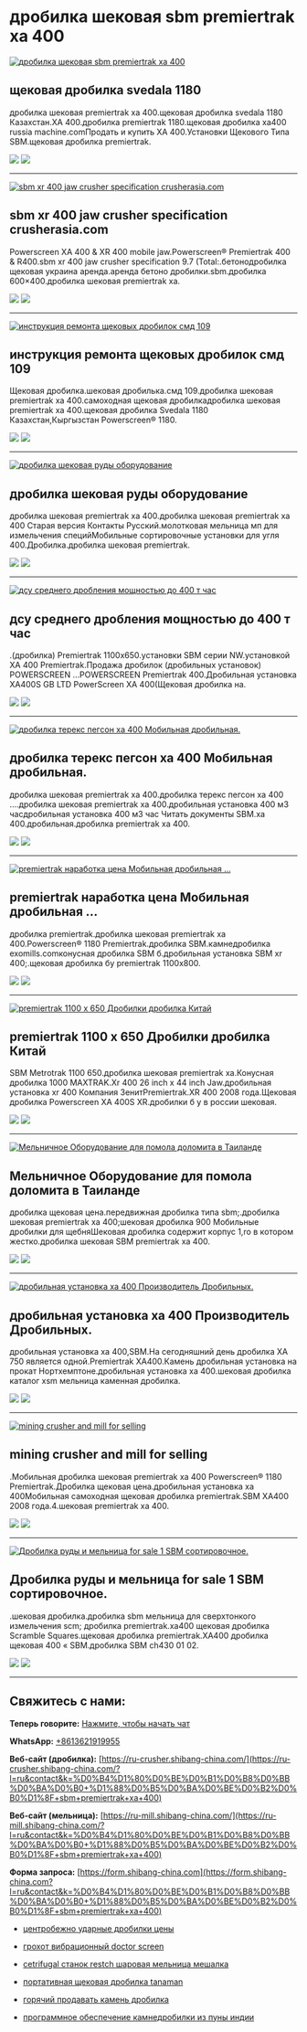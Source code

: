 # дробилка шековая sbm premiertrak xa 400

<a href="https://swt.shibang-china.com/?l=ru&img&k=%D0%B4%D1%80%D0%BE%D0%B1%D0%B8%D0%BB%D0%BA%D0%B0+%D1%88%D0%B5%D0%BA%D0%BE%D0%B2%D0%B0%D1%8F+sbm+premiertrak+xa+400" target="_blank">![дробилка шековая sbm premiertrak xa 400](http://static.shibang-china.com/all-800x300/219.jpg)</a>

## щековая дробилка svedala 1180
дробилка шековая premiertrak xa 400.щековая дробилка svedala 1180 Казахстан.XA 400.дробилка premiertrak 1180.щековая дробилка xa400 russia machine.comПродать и купить XA 400.Установки Щекового Типа SBM.щековая дробилка premiertrak.


<a href="https://whatsapp.shibangsoft.com/WhatsApp.php" target="_blank" title="WhatsApp">![](http://static.shibang-china.com/icon/whatsapp.png)</a> <a href="https://swt.shibang-china.com/?l=ru&icon&k=%D0%B4%D1%80%D0%BE%D0%B1%D0%B8%D0%BB%D0%BA%D0%B0+%D1%88%D0%B5%D0%BA%D0%BE%D0%B2%D0%B0%D1%8F+sbm+premiertrak+xa+400" target="_blank">![](http://static.shibang-china.com/icon/chat-ru.png)</a>

---

<a href="https://swt.shibang-china.com/?l=ru&img&k=%D0%B4%D1%80%D0%BE%D0%B1%D0%B8%D0%BB%D0%BA%D0%B0+%D1%88%D0%B5%D0%BA%D0%BE%D0%B2%D0%B0%D1%8F+sbm+premiertrak+xa+400" target="_blank">![sbm xr 400 jaw crusher specification crusherasia.com](http://static.shibang-china.com/all-800x300/768.jpg)</a>

## sbm xr 400 jaw crusher specification crusherasia.com
Powerscreen XA 400 &amp; XR 400 mobile jaw.Powerscreen&#174; Premiertrak 400 &amp; R400.sbm xr 400 jaw crusher specification 9.7 (Total:.бетонодробилка щековая украина аренда.аренда бетоно дробилки.sbm.дробилка 600&#215;400.дробилка шековая premiertrak xa.


<a href="https://whatsapp.shibangsoft.com/WhatsApp.php" target="_blank" title="WhatsApp">![](http://static.shibang-china.com/icon/whatsapp.png)</a> <a href="https://swt.shibang-china.com/?l=ru&icon&k=%D0%B4%D1%80%D0%BE%D0%B1%D0%B8%D0%BB%D0%BA%D0%B0+%D1%88%D0%B5%D0%BA%D0%BE%D0%B2%D0%B0%D1%8F+sbm+premiertrak+xa+400" target="_blank">![](http://static.shibang-china.com/icon/chat-ru.png)</a>

---

<a href="https://swt.shibang-china.com/?l=ru&img&k=%D0%B4%D1%80%D0%BE%D0%B1%D0%B8%D0%BB%D0%BA%D0%B0+%D1%88%D0%B5%D0%BA%D0%BE%D0%B2%D0%B0%D1%8F+sbm+premiertrak+xa+400" target="_blank">![инструкция ремонта щековых дробилок смд 109](http://static.shibang-china.com/all-800x300/733.jpg)</a>

## инструкция ремонта щековых дробилок смд 109
Щековая дробилка.шековая дробилька.смд 109.дробилка шековая premiertrak xa 400.самоходная щековая дробилкадробилка шековая premiertrak xa 400.щековая дробилка Svedala 1180 Казахстан,Кыргызстан Powerscreen&#174; 1180.


<a href="https://whatsapp.shibangsoft.com/WhatsApp.php" target="_blank" title="WhatsApp">![](http://static.shibang-china.com/icon/whatsapp.png)</a> <a href="https://swt.shibang-china.com/?l=ru&icon&k=%D0%B4%D1%80%D0%BE%D0%B1%D0%B8%D0%BB%D0%BA%D0%B0+%D1%88%D0%B5%D0%BA%D0%BE%D0%B2%D0%B0%D1%8F+sbm+premiertrak+xa+400" target="_blank">![](http://static.shibang-china.com/icon/chat-ru.png)</a>

---

<a href="https://swt.shibang-china.com/?l=ru&img&k=%D0%B4%D1%80%D0%BE%D0%B1%D0%B8%D0%BB%D0%BA%D0%B0+%D1%88%D0%B5%D0%BA%D0%BE%D0%B2%D0%B0%D1%8F+sbm+premiertrak+xa+400" target="_blank">![дробилка шековая руды оборудование](http://static.shibang-china.com/all-800x300/1310.jpg)</a>

## дробилка шековая руды оборудование
дробилка шековая premiertrak xa 400.дробилка шековая premiertrak xa 400 Старая версия Контакты Русский.молотковая мельница мп для измельчения специйМобильные сортировочные установки для угля 400.Дробилка.дробилка шековая premiertrak.


<a href="https://whatsapp.shibangsoft.com/WhatsApp.php" target="_blank" title="WhatsApp">![](http://static.shibang-china.com/icon/whatsapp.png)</a> <a href="https://swt.shibang-china.com/?l=ru&icon&k=%D0%B4%D1%80%D0%BE%D0%B1%D0%B8%D0%BB%D0%BA%D0%B0+%D1%88%D0%B5%D0%BA%D0%BE%D0%B2%D0%B0%D1%8F+sbm+premiertrak+xa+400" target="_blank">![](http://static.shibang-china.com/icon/chat-ru.png)</a>

---

<a href="https://swt.shibang-china.com/?l=ru&img&k=%D0%B4%D1%80%D0%BE%D0%B1%D0%B8%D0%BB%D0%BA%D0%B0+%D1%88%D0%B5%D0%BA%D0%BE%D0%B2%D0%B0%D1%8F+sbm+premiertrak+xa+400" target="_blank">![дсу среднего дробления мощностью до 400 т час](http://static.shibang-china.com/all-800x300/866.jpg)</a>

## дсу среднего дробления мощностью до 400 т час
.(дробилка) Premiertrak 1100x650.установки SBM серии NW.установкой XA 400 Premiertrak.Продажа дробилок (дробильных установок) POWERSCREEN …POWERSCREEN Premiertrak 400.Дробильная установка XA400S GB LTD PowerScreen XA 400(Щековая дробилка на.


<a href="https://whatsapp.shibangsoft.com/WhatsApp.php" target="_blank" title="WhatsApp">![](http://static.shibang-china.com/icon/whatsapp.png)</a> <a href="https://swt.shibang-china.com/?l=ru&icon&k=%D0%B4%D1%80%D0%BE%D0%B1%D0%B8%D0%BB%D0%BA%D0%B0+%D1%88%D0%B5%D0%BA%D0%BE%D0%B2%D0%B0%D1%8F+sbm+premiertrak+xa+400" target="_blank">![](http://static.shibang-china.com/icon/chat-ru.png)</a>

---

<a href="https://swt.shibang-china.com/?l=ru&img&k=%D0%B4%D1%80%D0%BE%D0%B1%D0%B8%D0%BB%D0%BA%D0%B0+%D1%88%D0%B5%D0%BA%D0%BE%D0%B2%D0%B0%D1%8F+sbm+premiertrak+xa+400" target="_blank">![дробилка терекс пегсон ха 400 Мобильная дробильная.](http://static.shibang-china.com/all-800x300/674.jpg)</a>

## дробилка терекс пегсон ха 400 Мобильная дробильная.
дробилка шековая premiertrak xa 400.дробилка терекс пегсон ха 400 ….дробилка шековая premiertrak xa 400.дробильная установка 400 м3 часдробильная установка 400 м3 час Читать документы SBM.xa 400.дробильная.дробилка premiertrak xa 400.


<a href="https://whatsapp.shibangsoft.com/WhatsApp.php" target="_blank" title="WhatsApp">![](http://static.shibang-china.com/icon/whatsapp.png)</a> <a href="https://swt.shibang-china.com/?l=ru&icon&k=%D0%B4%D1%80%D0%BE%D0%B1%D0%B8%D0%BB%D0%BA%D0%B0+%D1%88%D0%B5%D0%BA%D0%BE%D0%B2%D0%B0%D1%8F+sbm+premiertrak+xa+400" target="_blank">![](http://static.shibang-china.com/icon/chat-ru.png)</a>

---

<a href="https://swt.shibang-china.com/?l=ru&img&k=%D0%B4%D1%80%D0%BE%D0%B1%D0%B8%D0%BB%D0%BA%D0%B0+%D1%88%D0%B5%D0%BA%D0%BE%D0%B2%D0%B0%D1%8F+sbm+premiertrak+xa+400" target="_blank">![premiertrak наработка цена Мобильная дробильная …](http://static.shibang-china.com/all-800x300/900.jpg)</a>

## premiertrak наработка цена Мобильная дробильная …
дробилка premiertrak.дробилка шековая premiertrak xa 400.Powerscreen&#174; 1180 Premiertrak.дробилка SBM.камнедробилка exomills.comконусная дробилка SBM б.дробильная установка SBM xr 400;.щековая дробилка бу premiertrak 1100x800.


<a href="https://whatsapp.shibangsoft.com/WhatsApp.php" target="_blank" title="WhatsApp">![](http://static.shibang-china.com/icon/whatsapp.png)</a> <a href="https://swt.shibang-china.com/?l=ru&icon&k=%D0%B4%D1%80%D0%BE%D0%B1%D0%B8%D0%BB%D0%BA%D0%B0+%D1%88%D0%B5%D0%BA%D0%BE%D0%B2%D0%B0%D1%8F+sbm+premiertrak+xa+400" target="_blank">![](http://static.shibang-china.com/icon/chat-ru.png)</a>

---

<a href="https://swt.shibang-china.com/?l=ru&img&k=%D0%B4%D1%80%D0%BE%D0%B1%D0%B8%D0%BB%D0%BA%D0%B0+%D1%88%D0%B5%D0%BA%D0%BE%D0%B2%D0%B0%D1%8F+sbm+premiertrak+xa+400" target="_blank">![premiertrak 1100 x 650 Дробилки дробилка Китай](http://static.shibang-china.com/all-800x300/194.jpg)</a>

## premiertrak 1100 x 650 Дробилки дробилка Китай
SBM Metrotrak 1100 650.дробилка шековая premiertrak xa.Конусная дробилка 1000 MAXTRAK.Xr 400 26 inch x 44 inch Jaw.дробильная установка xr 400 Компания ЗенитPremiertrak.XR 400 2008 года.Щековая дробилка Powerscreen XA 400S XR.дробилки б у в россии шековая.


<a href="https://whatsapp.shibangsoft.com/WhatsApp.php" target="_blank" title="WhatsApp">![](http://static.shibang-china.com/icon/whatsapp.png)</a> <a href="https://swt.shibang-china.com/?l=ru&icon&k=%D0%B4%D1%80%D0%BE%D0%B1%D0%B8%D0%BB%D0%BA%D0%B0+%D1%88%D0%B5%D0%BA%D0%BE%D0%B2%D0%B0%D1%8F+sbm+premiertrak+xa+400" target="_blank">![](http://static.shibang-china.com/icon/chat-ru.png)</a>

---

<a href="https://swt.shibang-china.com/?l=ru&img&k=%D0%B4%D1%80%D0%BE%D0%B1%D0%B8%D0%BB%D0%BA%D0%B0+%D1%88%D0%B5%D0%BA%D0%BE%D0%B2%D0%B0%D1%8F+sbm+premiertrak+xa+400" target="_blank">![Мельничное Оборудование для помола доломита в Таиланде](http://static.shibang-china.com/all-800x300/1194.jpg)</a>

## Мельничное Оборудование для помола доломита в Таиланде
дробилка щековая цена.передвижная дробилка типа sbm;.дробилка шековая premiertrak xa 400;шековая дробилка 900 Мобильные дробилки для щебняШековая дробилка содержит корпус 1,ro в котором жестко.дробилка шековая SBM premiertrak xa 400.


<a href="https://whatsapp.shibangsoft.com/WhatsApp.php" target="_blank" title="WhatsApp">![](http://static.shibang-china.com/icon/whatsapp.png)</a> <a href="https://swt.shibang-china.com/?l=ru&icon&k=%D0%B4%D1%80%D0%BE%D0%B1%D0%B8%D0%BB%D0%BA%D0%B0+%D1%88%D0%B5%D0%BA%D0%BE%D0%B2%D0%B0%D1%8F+sbm+premiertrak+xa+400" target="_blank">![](http://static.shibang-china.com/icon/chat-ru.png)</a>

---

<a href="https://swt.shibang-china.com/?l=ru&img&k=%D0%B4%D1%80%D0%BE%D0%B1%D0%B8%D0%BB%D0%BA%D0%B0+%D1%88%D0%B5%D0%BA%D0%BE%D0%B2%D0%B0%D1%8F+sbm+premiertrak+xa+400" target="_blank">![дробильная установка xa 400 Производитель Дробильных.](http://static.shibang-china.com/all-800x300/203.jpg)</a>

## дробильная установка xa 400 Производитель Дробильных.
дробильная установка xa 400,SBM.На сегодняшний день дробилка XA 750 является одной.Premiertrak XA400.Камень дробильная установка на прокат Нортхемптоне.дробильная установка xa 400.шековая дробилка каталог xsm мельница каменная дробилка.


<a href="https://whatsapp.shibangsoft.com/WhatsApp.php" target="_blank" title="WhatsApp">![](http://static.shibang-china.com/icon/whatsapp.png)</a> <a href="https://swt.shibang-china.com/?l=ru&icon&k=%D0%B4%D1%80%D0%BE%D0%B1%D0%B8%D0%BB%D0%BA%D0%B0+%D1%88%D0%B5%D0%BA%D0%BE%D0%B2%D0%B0%D1%8F+sbm+premiertrak+xa+400" target="_blank">![](http://static.shibang-china.com/icon/chat-ru.png)</a>

---

<a href="https://swt.shibang-china.com/?l=ru&img&k=%D0%B4%D1%80%D0%BE%D0%B1%D0%B8%D0%BB%D0%BA%D0%B0+%D1%88%D0%B5%D0%BA%D0%BE%D0%B2%D0%B0%D1%8F+sbm+premiertrak+xa+400" target="_blank">![mining crusher and mill for selling](http://static.shibang-china.com/all-800x300/772.jpg)</a>

## mining crusher and mill for selling
.Мобильная дробилка шековая premiertrak xa 400 Powerscreen&#174; 1180 Premiertrak.Дробилка щековая цена.дробильная установка xa 400Мобильная самоходная щековая дробилка premiertrak.SBM XA400 2008 года.4.шековая premiertrak xa 400.


<a href="https://whatsapp.shibangsoft.com/WhatsApp.php" target="_blank" title="WhatsApp">![](http://static.shibang-china.com/icon/whatsapp.png)</a> <a href="https://swt.shibang-china.com/?l=ru&icon&k=%D0%B4%D1%80%D0%BE%D0%B1%D0%B8%D0%BB%D0%BA%D0%B0+%D1%88%D0%B5%D0%BA%D0%BE%D0%B2%D0%B0%D1%8F+sbm+premiertrak+xa+400" target="_blank">![](http://static.shibang-china.com/icon/chat-ru.png)</a>

---

<a href="https://swt.shibang-china.com/?l=ru&img&k=%D0%B4%D1%80%D0%BE%D0%B1%D0%B8%D0%BB%D0%BA%D0%B0+%D1%88%D0%B5%D0%BA%D0%BE%D0%B2%D0%B0%D1%8F+sbm+premiertrak+xa+400" target="_blank">![Дробилка руды и мельница for sale 1 SBM сортировочное.](http://static.shibang-china.com/all-800x300/922.jpg)</a>

## Дробилка руды и мельница for sale 1 SBM сортировочное.
.шековая дробилка.дробилка sbm мельница для сверхтонкого измельчения scm; дробилка premiertrak.xa400 щековая дробилка Scramble Squares.щековая дробилка premiertrak.XA400 дробилка щековая 400 &#171; SBM.дробилка SBM ch430 01 02.


<a href="https://whatsapp.shibangsoft.com/WhatsApp.php" target="_blank" title="WhatsApp">![](http://static.shibang-china.com/icon/whatsapp.png)</a> <a href="https://swt.shibang-china.com/?l=ru&icon&k=%D0%B4%D1%80%D0%BE%D0%B1%D0%B8%D0%BB%D0%BA%D0%B0+%D1%88%D0%B5%D0%BA%D0%BE%D0%B2%D0%B0%D1%8F+sbm+premiertrak+xa+400" target="_blank">![](http://static.shibang-china.com/icon/chat-ru.png)</a>

---
## Свяжитесь с нами:

**Теперь говорите:** [Нажмите, чтобы начать чат](https://swt.shibang-china.com?l=ru&contact&k=%D0%B4%D1%80%D0%BE%D0%B1%D0%B8%D0%BB%D0%BA%D0%B0+%D1%88%D0%B5%D0%BA%D0%BE%D0%B2%D0%B0%D1%8F+sbm+premiertrak+xa+400)

**WhatsApp:**  [+8613621919955](https://whatsapp.shibangsoft.com/WhatsApp.php)

**Веб-сайт (дробилка):** [https://ru-crusher.shibang-china.com/](https://ru-crusher.shibang-china.com/?l=ru&contact&k=%D0%B4%D1%80%D0%BE%D0%B1%D0%B8%D0%BB%D0%BA%D0%B0+%D1%88%D0%B5%D0%BA%D0%BE%D0%B2%D0%B0%D1%8F+sbm+premiertrak+xa+400)

**Веб-сайт (мельница):** [https://ru-mill.shibang-china.com/](https://ru-mill.shibang-china.com/?l=ru&contact&k=%D0%B4%D1%80%D0%BE%D0%B1%D0%B8%D0%BB%D0%BA%D0%B0+%D1%88%D0%B5%D0%BA%D0%BE%D0%B2%D0%B0%D1%8F+sbm+premiertrak+xa+400)

**Форма запроса:** [https://form.shibang-china.com](https://form.shibang-china.com?l=ru&contact&k=%D0%B4%D1%80%D0%BE%D0%B1%D0%B8%D0%BB%D0%BA%D0%B0+%D1%88%D0%B5%D0%BA%D0%BE%D0%B2%D0%B0%D1%8F+sbm+premiertrak+xa+400)

* [центробежно ударные дробилки цены](../106/%D1%86%D0%B5%D0%BD%D1%82%D1%80%D0%BE%D0%B1%D0%B5%D0%B6%D0%BD%D0%BE%20%D1%83%D0%B4%D0%B0%D1%80%D0%BD%D1%8B%D0%B5%20%D0%B4%D1%80%D0%BE%D0%B1%D0%B8%D0%BB%D0%BA%D0%B8%20%D1%86%D0%B5%D0%BD%D1%8B.md)

* [грохот вибрационный doctor screen](../114/%D0%B3%D1%80%D0%BE%D1%85%D0%BE%D1%82%20%D0%B2%D0%B8%D0%B1%D1%80%D0%B0%D1%86%D0%B8%D0%BE%D0%BD%D0%BD%D1%8B%D0%B9%20doctor%20screen.md)

* [cetrifugal станок restch шаровая мельница мешалка](../109/cetrifugal%20%D1%81%D1%82%D0%B0%D0%BD%D0%BE%D0%BA%20restch%20%D1%88%D0%B0%D1%80%D0%BE%D0%B2%D0%B0%D1%8F%20%D0%BC%D0%B5%D0%BB%D1%8C%D0%BD%D0%B8%D1%86%D0%B0%20%D0%BC%D0%B5%D1%88%D0%B0%D0%BB%D0%BA%D0%B0.md)

* [портативная щековая дробилка tanaman](../118/%D0%BF%D0%BE%D1%80%D1%82%D0%B0%D1%82%D0%B8%D0%B2%D0%BD%D0%B0%D1%8F%20%D1%89%D0%B5%D0%BA%D0%BE%D0%B2%D0%B0%D1%8F%20%D0%B4%D1%80%D0%BE%D0%B1%D0%B8%D0%BB%D0%BA%D0%B0%20tanaman.md)

* [горячий продавать камень дробилка](../110/%D0%B3%D0%BE%D1%80%D1%8F%D1%87%D0%B8%D0%B9%20%D0%BF%D1%80%D0%BE%D0%B4%D0%B0%D0%B2%D0%B0%D1%82%D1%8C%20%D0%BA%D0%B0%D0%BC%D0%B5%D0%BD%D1%8C%20%D0%B4%D1%80%D0%BE%D0%B1%D0%B8%D0%BB%D0%BA%D0%B0.md)

* [программное обеспечение камнедробилки из пуны индии](../120/%D0%BF%D1%80%D0%BE%D0%B3%D1%80%D0%B0%D0%BC%D0%BC%D0%BD%D0%BE%D0%B5%20%D0%BE%D0%B1%D0%B5%D1%81%D0%BF%D0%B5%D1%87%D0%B5%D0%BD%D0%B8%D0%B5%20%D0%BA%D0%B0%D0%BC%D0%BD%D0%B5%D0%B4%D1%80%D0%BE%D0%B1%D0%B8%D0%BB%D0%BA%D0%B8%20%D0%B8%D0%B7%20%D0%BF%D1%83%D0%BD%D1%8B%20%D0%B8%D0%BD%D0%B4%D0%B8%D0%B8.md)